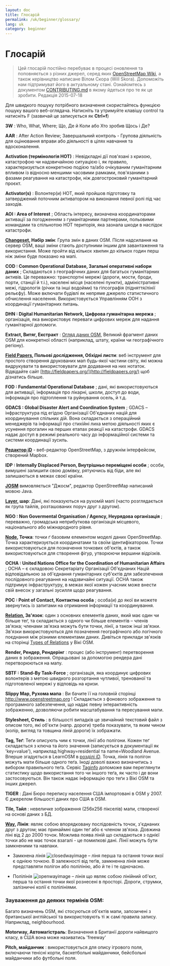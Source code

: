 ```yaml
---
layout: doc
title: Глосарій 
permalink: /uk/beginner/glossary/
lang: uk
category: beginner
---
```


Глосарій 
============

> Цей глосарій постійно перебуває в процесі оновлення та поповняється з різних джерел, серед яких [OpenStreetMap Wiki](http://wiki.openstreetmap.org/wiki/Main_Page), а також керівництво написане Вілом Скора (Will Skora). Допоможіть нам підтримуват його в актуальному стані. Ознайомтесь з документом [CONTRIBUTING.md](https://github.com/hotosm/learnosm/blob/gh-pages/CONTRIBUTING.md) в якому йдеться про те як це зробити. 
> Редакція 2015-07-18  

Для швидкого пошуку потрібного визначення скористайтесь функцією пошуку вашого веб-оглядача. Натисніть та утримуйте клавішу control та натисніть F (зазвичай це записується як **Ctrl+f**)  

**3W** : Who, What, Where;  Що, Де й Коли або Хто зробив Щось і Де?  

**AAR** : After Action Review; Завершальний контроль - Групова діяльність для оцінювання вправи або діяльності в цілях навчання та вдосконалення.

**Activation (термінологія HOT)** : Невідкладні дії пов'язані з кризою, катастрофою чи надзвичайною ситуацією і, як правило, характеризується конкретною подією та/або очікуваним гуманітарним впливом із відносно меншими часовими рамками, пов'язаними з фазами реагування на катастрофи, ніж довгостроковий гуманітарний проєкт.

**Activator(s)** : Волонтер(и) HOT, який пройшов підготовку та затверджений поточним активатором на виконання певної ролі під час заходів. 

**AOI : Area of Interest** ; Область інтересу, визначена координаторами активації за погодженням з гуманітарними партнерами, польовими командами та спільнотою HOT територія, яка зазнала шкоди в наслідок катастрофи.


**[Changeset](http://wiki.openstreetmap.org/wiki/Uk:Changeset), Набір змін**: Група змін в даних OSM. Після надсилання на сервер OSM, ваші зміни стають доступними іншим для завантаження та використання. Може пройти від кількох хвилин до кількох годин перш ніж зміни буде показано на мапі.

**COD : Common Operational Database, Загальні оперативні набори даних** ; Складаються з географічних даних для багатьох гуманітарних активів. Це переважно: транспортні мережі (дороги, мости, броди, порти, станції й т.і.), населені місця (населені пункти), адміністративні межі, гідрологія (річки та інші водойми) та гіпсографія (підняття/лінії рельєфу). Може включати будівлі як непряме джерело статистичного обчислення населення. Використовується Управлінням ООН з координації гуманітарних питань.

**DHN : Digital Humanitarian Network, Цифрова гуманітарна мережа** ; організація, яка використовує переваги цифрових мереж для надання гуманітарної допомоги.

**Extract, Витяг, Екстракт** : [Огляд даних OSM](/uk/osm-data/data-overview/), Великий фрагмент даних OSM для конкретної області (наприклад, штату, країни чи географічного регіону).

**[Field Papers](/uk/mobile-mapping/field-papers/), Польові дослідження, Обхідні листи**: веб інструмент для простого створення друкованих мап будь-якої частини світу, які можна видрукувати та використовувати для додавання на них нотаток. Відвідайте сайт [http://fieldpapers.org/](http://fieldpapers.org/) щоб дізнатись більше. 

**FOD : Fundamental Operational Database** ; дані, які використовуються для активації, інформація про лікарні, школи, доступ до води, інформація про підтоплення та руйнування осель, й т.д.

**GDACS :  Global Disaster Alert and Coordination System** ; GDACS – інфраструктура під егідою Організації Об'єднаних націй для координування спільних дій. Вона складається з операційний менеджерів та інформації про стихійні лиха метою діяльності яких є усунення прогалин на перших етапах реакції на катастрофи. GDACS надає доступ в режимі реального часу до інформаційної системи та системи координації зусиль.

**[Редактор iD](/uk/beginner/id-editor/)** - веб-редактор OpenStreetMap, з дружнім інтерфейсом, створений Mapbox. 

**IDP : Internally Displaced Person, Внутрішньо переміщені особи** ; особи, вимушені залишити свою домівку, рятуючись від біди, але які залишаються в межах своєї країни.

**[JOSM](https://josm.openstreetmap.de/)** вимовляється "Джосм", редактор OpenStreetMap написаний мовою Java. 

**[Layer](http://wiki.openstreetmap.org/wiki/Uk:Layer), шар**: Дані, які показуються на рухомій мапі (часто розглядається як група тайлів, розташованих поруч друг з другом).

**NGO : Non Govermental Organisation / Agency, Неурядова організація** ; переважно, громадська неприбуткова організація місцевого, національного або міжнародного рівня.  

**[Node](http://wiki.openstreetmap.org/wiki/Uk:Node), Точка**: точки ґ базовим елементом моделі даних OpenStreetMap. Точка характеризується координатами та своїм ідентифікатором. Точки використовуються для позначення точкових об'єктів, а також використовуються для створення фігур, утворюючи вершини відрізків.

**OCHA : United Nations Office for the Coordination of Humanitarian Affairs** ; OCHA – є складовою Секретаріату Організації Об'єднаних Націй відповідальною за об'єднання гуманітарних суб'єктів для забезпечення послідовного реагування на надзвичайні ситуації. OCHA також підтримує інфраструктуру, в межах якої кожен учасник може внести свій внесок у загальні зусилля щодо реагування.

**POC : Point of Contact, Контактна особа** ; особа(и) до якої ви можете звернутись із запитами на отримання інформації та координування.

**[Relation](http://wiki.openstreetmap.org/wiki/Uk:Relation), Зв'язок**: один з основних елементів даних, який має один чи більше теґ, та складається з одного чи більше елементів – членів зв'язка; членами зв'язка можуть бути точки, лінії, а також інші зв'язки. Зв'язки використовуються для позначення географічного або логічного поєднання між різними елементами даних. Дивіться приклади зв'язків на сторінці [Types of Relations](http://wiki.openstreetmap.org/wiki/Types_of_relation) у Вікі OSM. 

**Render, Рендер, Рендерінг** : процес (або інструмент) перетворення даних в зображення. Опрацьовані за допомогою рендера дані перетворюються на мапу.

**SBTF : Stand-By Task-Force** ; організація, яка координує цифрових волонтерів з метою швидкого розгортання чутливої, тренованої та підготовленої мережі у відповідь на кризи.

**Slippy Map, Рухома мапа** : Ви бачите її на головній сторінці <http://www.openstreetmap.org> ! Складається з фонового зображення та програмного забезпечення, що надає певну інтерактивність зображенню, дозволяючи робити масштабування та пересування мапи.

**Stylesheet, Стиль** :  в більшості випадків це звичайний текстовий файл з описом того, які об'єкти (напр. дороги) треба показувати, та яким чином (колір, вигляд та товщина ліній дороги) їх зображати.

**Tag, Теґ**: Теґи описують чим є точки, лінії або полігони. Кожен теґ складається з ключа та його значення (записується в документації як 'key=value'), наприклад highway=residential та name=Woodland Avenue. Вперше згадується в LearnOSM в [розділі iD](/uk/beginner/id-editor/#basic-editing-with-id). Точка, лінія та полігон можуть мати більше одного теґа. Іноді доволі важко визначитись з вибором правильного теґа. Сервіс [Taginfo](https://taginfo.openstreetmap.org/) допоможе вам переглянути статистику щодо використання того чи іншого теґа, як часто і де вони застосовуються. Він також надає інформацію про теґи з Вікі OSM та інших джерел.

**TIGER** : Дані Бюро перепису населення США імпортовані в OSM у 2007. Є джерелом більшості даних про США в OSM.

**Tile, Тайл** : невеличке зображення (256x256 пікселів) мапи, створеної на основі даних з БД.

**[Way](http://wiki.openstreetmap.org/wiki/Uk:Way), Лінія**: являє собою впорядковану послідовність точок, з'єднаних друг з другом; має принаймні один теґ або є членом зв'язка. Довжина ліні від 2 до 2000 точок. Можлива поява ліній що складаються з однієї точки або не має точок взагалі - це помилкові дані. Лінії можуть бути замкненими та навпаки.  

* Замкнена лінія ![closedwayimage](http://wiki.openstreetmap.org/w/images/thumb/e/ed/Mf_closed_way.svg/20px-Mf_closed_way.svg.png) – ліня перша та остання точки якої є однією точкою. В залежності від теґів, замкненна лінія може представляти полігон або полілінію, або й те і те одночасно. 

* Полілінія ![openwayimage](http://wiki.openstreetmap.org/w/images/thumb/2/2a/Mf_way.svg/20px-Mf_way.svg.png) – лінія що являє собою лінійний об'єкт, перша та остання точки якої рознесені в просторі. Дороги, струмки, залізничні колії є полілініями.
 
### Зауваження до деяких термінів OSM:

Багато визначень OSM, які стосуються об'єктів мапи, запозичені з британської англійської та використовують ті ж самі правила запису. Наприклад, neighbourhood.

**Motorway, Автомагістраль**: Визначення в Британії дороги найвищого класу, в США вона може називатись 'freeway'

**Pitch, майданчик** : використовується для опису ігрового поля, включаючи тенісні корти, баскетбольні майданчики, бейсбольні майданчики або футбольні поля.